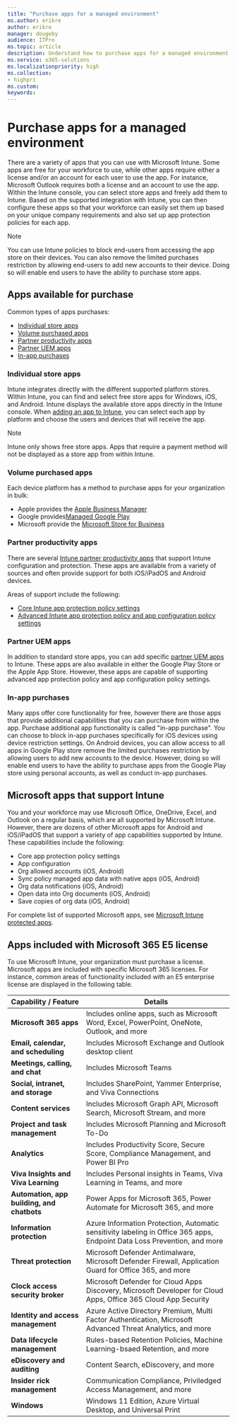 ```yaml
---
title: "Purchase apps for a managed environment"
ms.author: erikre
author: erikre
manager: dougeby
audience: ITPro
ms.topic: article
description: Understand how to purchase apps for a managed environment.
ms.service: o365-solutions
ms.localizationpriority: high
ms.collection:
- highpri
ms.custom:
keywords:
---
```


# Purchase apps for a managed environment

There are a variety of apps that you can use with Microsoft Intune. Some apps are free for your workforce to use, while other apps require either a license and/or an account for each user to use the app. For instance, Microsoft Outlook requires both a license and an account to use the app. Within the Intune console, you can select store apps and freely add them to Intune. Based on the supported integration with Intune, you can then configure these apps so that your workforce can easily set them up based on your unique company requirements and also set up app protection policies for each app.

> [!NOTE]
> You can use Intune policies to block end-users from accessing the app store on their devices. You can also remove the limited purchases restriction by allowing end-users to add new accounts to their device. Doing so will enable end users to have the ability to purchase store apps.

## Apps available for purchase

Common types of apps purchases:
- [Individual store apps](#individual-store-apps)
- [Volume purchased apps](#volume-purchased-apps)
- [Partner productivity apps](#partner-productivity-apps)
- [Partner UEM apps](#partner-uem-apps)
- [In-app purchases](#in-app-purchases)

### Individual store apps

Intune integrates directly with the different supported platform stores. Within Intune, you can find and select free store apps for Windows, iOS, and Android. Intune displays the available store apps directly in the Intune console. When [adding an app to Intune](../apps-add-apps.md), you can select each app by platform and choose the users and devices that will receive the app.

> [!NOTE]
> Intune only shows free store apps. Apps that require a payment method will not be displayed as a store app from within Intune.

### Volume purchased apps

Each device platform has a method to purchase apps for your organization in bulk:
- Apple provides the [Apple Business Manager](../apps-purchase-volume.md#apple-business-manager)
- Google provides[Managed Google Play](../apps-purchase-volume.md#managed-google-play)
- Microsoft provide the [Microsoft Store for Business](../apps-purchase-volume.md#microsoft-store-for-business)

### Partner productivity apps

There are several [Intune partner productivity apps](/mem/intune/apps/apps-supported-intune-apps.md#partner-productivity-apps) that support Intune configuration and protection. These apps are available from a variety of sources and often provide support for both iOS/iPadOS and Android devices.

Areas of support include the following:
- [Core Intune app protection policy settings](/mem/intune/apps/apps-supported-intune-apps.md#core-app-settings)
- [Advanced Intune app protection policy and app configuration policy settings](/mem/intune/apps/apps-supported-intune-apps.md#advanced-app-settings)

### Partner UEM apps

In addition to standard store apps, you can add specific [partner UEM apps](/mem/intune/apps/apps-supported-intune-apps.md#partner-uem-apps) to Intune. These apps are also available in either the Google Play Store or the Apple App Store. However, these apps are  capable of supporting advanced app protection policy and app configuration policy settings.

### In-app purchases

Many apps offer core functionality for free, however there are those apps that provide additional capabilities that you can purchase from within the app. Purchase additional app functionality is called "in-app purchase". You can choose to block in-app purchases specifically for iOS devices using device restriction settings. On Android devices, you can allow access to all apps in Google Play store remove the limited purchases restriction by allowing users to add new accounts to the device. However, doing so will enable end users to have the ability to purchase apps from the Google Play store using personal accounts, as well as conduct in-app purchases. 

## Microsoft apps that support Intune

You and your workforce may use Microsoft Office, OneDrive, Excel, and Outlook on a regular basis, which are all supported by Microsoft Intune. However, there are dozens of other Microsoft apps for Android and iOS/iPadOS that support a variety of app capabilities supported by Intune. These capabilities include the following:
- Core app protection policy settings
- App configuration
- Org allowed accounts (iOS, Android)
- Sync policy managed app data with native apps (iOS, Android)
- Org data notifications (iOS, Android)
- Open data into Org documents (iOS, Android)
- Save copies of org data (iOS, Android)

For complete list of supported Microsoft apps, see [Microsoft Intune protected apps](/mem/intune/apps/apps-supported-intune-apps).

## Apps included with Microsoft 365 E5 license

To use Microsoft Intune, your organization must purchase a license. Microsoft apps are included with specific Microsoft 365 licenses. For instance, common areas of functionality included with an E5 enterprise license are displayed in the following table.

| Capability / Feature | Details |
|---|---|
| **Microsoft 365 apps** | Includes online apps, such as Microsoft Word, Excel, PowerPoint, OneNote, Outlook, and more |
| **Email, calendar, and scheduling** | Includes Microsoft Exchange and Outlook desktop client |
| **Meetings, calling, and chat** | Includes Microsoft Teams |
| **Social, intranet, and storage** | Includes SharePoint, Yammer Enterprise, and Viva Connections |
| **Content services** | Includes Microsoft Graph API, Microsoft Search, Microsoft Stream, and more |
| **Project and task management** | Includes Microsoft Planning and Microsoft To-Do |
| **Analytics** | Includes Productivity Score, Secure Score, Compliance Management, and Power BI Pro |
| **Viva Insights and Viva Learning** | Includes Personal insights in Teams, Viva Learning in Teams, and more |
| **Automation, app building, and chatbots** | Power Apps for Microsoft 365, Power Automate for Microsoft 365, and more |
| **Information protection** | Azure Information Protection, Automatic sensitivity labeling in Office 365 apps, Endpoint Data Loss Prevention, and more |
| **Threat protection** | Microsoft Defender Antimalware, Microsoft Defender Firewall, Application Guard for Office 365, and more |
| **Clock access security broker** | Microsoft Defender for Cloud Apps Discovery, Microsoft Developer for Cloud Apps, Office 365 Cloud App Security |
| **Identity and access management** | Azure Active Directory Premium, Multi Factor Authentication, Microsoft Advanced Threat Analytics, and more |
| **Data lifecycle management** | Rules-based Retention Policies, Machine Learning-bsaed Retention, and more |
| **eDiscovery and auditing** | Content Search, eDiscovery, and more |
| **Insider rick management** | Communication Compliance, Priviledged Access Management, and more |
| **Windows** | Windows 11 Edition, Azure Virtual Desktop, and Universal Print |


